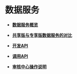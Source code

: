 # 数据服务<a name="dgc_01_0300"></a>

-   **[数据服务概览](数据服务概览.md)**  

-   **[共享版与专享版数据服务的对比](共享版与专享版数据服务的对比.md)**  

-   **[开发API](开发API.md)**  

-   **[调用API](调用API.md)**  

-   **[审核中心操作说明](审核中心操作说明.md)**  


